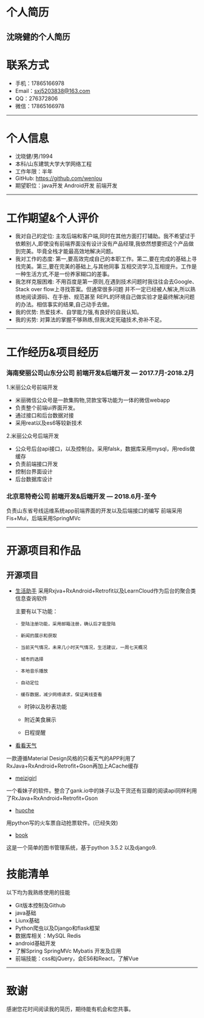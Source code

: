 # 个人简历
## 沈晓健的个人简历
# 联系方式

- 手机：17865166978
- Email：sxj5203838@163.com 
- QQ：276372806
- 微信：17865166978

---
# 个人信息

 - 沈晓健/男/1994
 - 本科/山东建筑大学大学网络工程
 - 工作年限：半年
 - GitHub: https://github.com/wenlou
 - 期望职位：java开发 Android开发 前端开发

---

# 工作期望&个人评价
* 我对自己的定位: 主攻后端和客户端,同时在其他方面打打辅助。我不希望过于依赖别人,即使没有前端界面没有设计没有产品经理,我依然想要把这个产品做到完美。毕竟全栈才能最高效地解决问题。
* 我对工作的态度: 第一,要高效完成自己的本职工作。第二,要在完成的基础上寻找完美。第三,要在完美的基础上,与其他同事 互相交流学习,互相提升。工作是一种生活方式,不是一份养家糊口的差事。 
* 我怎样克服困难: 不用百度是第一原则,在遇到技术问题时我往往会去Google、Stack over flow上寻找答案。但通常很多问题 并不一定已经被人解决,所以熟练地阅读源码、在手册、规范甚至 REPL的环境自己做实验才是最终解决问题的办法。相信事实的结果,自己动手去做。
* 我的优势: 热爱技术、自学能力强,有良好的自我认知。
* 我的劣势: 对算法的掌握不够熟练,但我决定死磕技术,弥补不足。

---

# 工作经历&项目经历
### 海南斐丽公司山东分公司 前端开发&后端开发 — 2017.7月-2018.2月
1.米丽公众号前端开发​
* 米丽微信公众号是一款集购物,贷款宝等功能为一体的微信webapp
* 负责整个前端ui界面开发。
* 通过接口和后台数据对接
* 采用reat以及es6等较新技术

2.米丽公众号后端开发
* 公众号后台api接口，以及控制台。采用falsk，数据库采用mysql，用redis做缓存
* 负责前端接口开发
* 控制台界面设计
* 后台数据库设计

### 北京思特奇公司 前端开发&后端开发 — 2018.6月-至今
负责山东省号线运维系统app前端界面的开发以及后端接口的编写
前端采用Fis+Mui，后端采用SpringMVc

---

# 开源项目和作品

## 开源项目
 - [生活助手](https://github.com/wenlou/LifeAssistant) 
     采用Rxjva+RxAndroid+Retrofit以及LearnCloud作为后台的聚合类信息查询软件

      主要有以下功能：

       - 登陆注册功能，采用邮箱注册，确认后才能登陆

       - 新闻的展示和获取

       - 当前天气情况，未来几小时天气情况，生活建议，一周七天概况

       - 城市的选择

       - 本地音乐播放

       - 自动定位

       - 缓存数据，减少网络请求，保证离线查看

      - 时钟以及秒表功能

      - 附近美食展示

      - 日程提醒


 - [看看天气](https://github.com/wenlou/SeeWh) 

 一款遵循Material Design风格的只看天气的APP利用了RxJava+RxAndroid+Retrofit+Gson再加上ACache缓存
 - [meizigirl](https://github.com/wenlou/Meizhigilr) 

 一个看妹子的软件。整合了gank.io中的妹子以及干货还有豆瓣的阅读api同样利用了RxJava+RxAndroid+Retrofit+Gson
 - [huoche](https://github.com/wenlou/huoche) 

 用python写的火车票自动抢票软件。(已经失效)
 - [book](https://github.com/wenlou/book) 

 这是一个简单的图书管理系统，基于python 3.5.2 以及django9.
# 技能清单

以下均为我熟练使用的技能

- Git版本控制及Github
- java基础
- Liunx基础
- Python爬虫以及Django和flask框架
- 数据库相关：MySQL Redis
- android基础开发
- 了解Spring SpringMVc  Mybatis 开发及应用 
- 前端技能：css和jQuery，会ES6和React，了解Vue

---

# 致谢
感谢您花时间阅读我的简历，期待能有机会和您共事。
